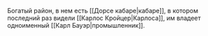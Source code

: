 Богатый район, в нем есть [[Дорсе кабаре|кабаре]], в котором последний раз видели [[Карлос Кройцер|Карлоса]], им владеет одноименный [[Карл Бауэр|промышленник]].